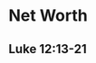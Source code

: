<!-- .slide: <%= bg("unsplash-Jztmx9yqjBw-stars.jpg") %> id="title" -->
# Net Worth
## Luke 12:13-21
